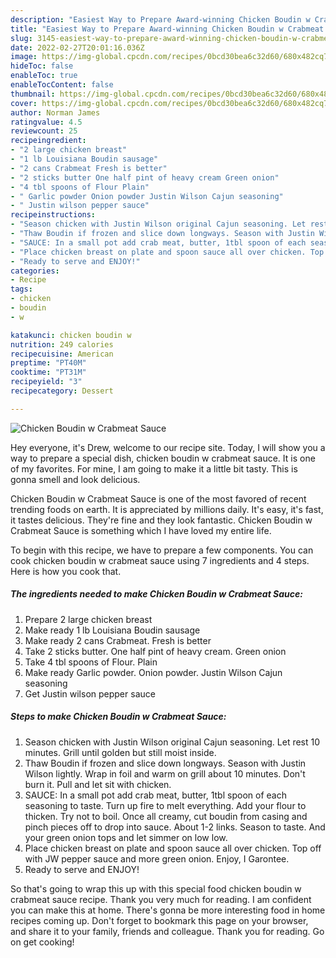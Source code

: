 ```yaml
---
description: "Easiest Way to Prepare Award-winning Chicken Boudin w Crabmeat Sauce"
title: "Easiest Way to Prepare Award-winning Chicken Boudin w Crabmeat Sauce"
slug: 3145-easiest-way-to-prepare-award-winning-chicken-boudin-w-crabmeat-sauce
date: 2022-02-27T20:01:16.036Z
image: https://img-global.cpcdn.com/recipes/0bcd30bea6c32d60/680x482cq70/chicken-boudin-w-crabmeat-sauce-recipe-main-photo.jpg
hideToc: false
enableToc: true
enableTocContent: false
thumbnail: https://img-global.cpcdn.com/recipes/0bcd30bea6c32d60/680x482cq70/chicken-boudin-w-crabmeat-sauce-recipe-main-photo.jpg
cover: https://img-global.cpcdn.com/recipes/0bcd30bea6c32d60/680x482cq70/chicken-boudin-w-crabmeat-sauce-recipe-main-photo.jpg
author: Norman James
ratingvalue: 4.5
reviewcount: 25
recipeingredient:
- "2 large chicken breast"
- "1 lb Louisiana Boudin sausage"
- "2 cans Crabmeat Fresh is better"
- "2 sticks butter One half pint of heavy cream Green onion"
- "4 tbl spoons of Flour Plain"
- " Garlic powder Onion powder Justin Wilson Cajun seasoning"
- " Justin wilson pepper sauce"
recipeinstructions:
- "Season chicken with Justin Wilson original Cajun seasoning. Let rest 10 minutes. Grill until golden but still moist inside."
- "Thaw Boudin if frozen and slice down longways. Season with Justin Wilson lightly.  Wrap in foil and warm on grill about 10 minutes. Don&#39;t burn it. Pull and let sit with chicken."
- "SAUCE: In a small pot add crab meat, butter, 1tbl spoon of each seasoning to taste. Turn up fire to melt everything. Add your flour to thicken. Try not to boil. Once all creamy, cut boudin from casing and pinch pieces off to drop into sauce. About 1-2 links. Season to taste. And your green onion tops and let simmer on low low."
- "Place chicken breast on plate and spoon sauce all over chicken. Top off with JW pepper sauce and more green onion. Enjoy, I Garontee."
- "Ready to serve and ENJOY!"
categories:
- Recipe
tags:
- chicken
- boudin
- w

katakunci: chicken boudin w 
nutrition: 249 calories
recipecuisine: American
preptime: "PT40M"
cooktime: "PT31M"
recipeyield: "3"
recipecategory: Dessert

---
```



![Chicken Boudin w Crabmeat Sauce](https://img-global.cpcdn.com/recipes/0bcd30bea6c32d60/680x482cq70/chicken-boudin-w-crabmeat-sauce-recipe-main-photo.jpg)

Hey everyone, it's Drew, welcome to our recipe site. Today, I will show you a way to prepare a special dish, chicken boudin w crabmeat sauce. It is one of my favorites. For mine, I am going to make it a little bit tasty. This is gonna smell and look delicious.

Chicken Boudin w Crabmeat Sauce is one of the most favored of recent trending foods on earth. It is appreciated by millions daily. It's easy, it's fast, it tastes delicious. They're fine and they look fantastic. Chicken Boudin w Crabmeat Sauce is something which I have loved my entire life.




To begin with this recipe, we have to prepare a few components. You can cook chicken boudin w crabmeat sauce using 7 ingredients and 4 steps. Here is how you cook that.

<!--inarticleads1-->

##### The ingredients needed to make Chicken Boudin w Crabmeat Sauce:

1. Prepare 2 large chicken breast
1. Make ready 1 lb Louisiana Boudin sausage
1. Make ready 2 cans Crabmeat. Fresh is better
1. Take 2 sticks butter. One half pint of heavy cream. Green onion
1. Take 4 tbl spoons of Flour. Plain
1. Make ready  Garlic powder. Onion powder. Justin Wilson Cajun seasoning
1. Get  Justin wilson pepper sauce




<!--inarticleads2-->

##### Steps to make Chicken Boudin w Crabmeat Sauce:

1. Season chicken with Justin Wilson original Cajun seasoning. Let rest 10 minutes. Grill until golden but still moist inside.
1. Thaw Boudin if frozen and slice down longways. Season with Justin Wilson lightly.  Wrap in foil and warm on grill about 10 minutes. Don&#39;t burn it. Pull and let sit with chicken.
1. SAUCE: In a small pot add crab meat, butter, 1tbl spoon of each seasoning to taste. Turn up fire to melt everything. Add your flour to thicken. Try not to boil. Once all creamy, cut boudin from casing and pinch pieces off to drop into sauce. About 1-2 links. Season to taste. And your green onion tops and let simmer on low low.
1. Place chicken breast on plate and spoon sauce all over chicken. Top off with JW pepper sauce and more green onion. Enjoy, I Garontee.
1. Ready to serve and ENJOY!



So that's going to wrap this up with this special food chicken boudin w crabmeat sauce recipe. Thank you very much for reading. I am confident you can make this at home. There's gonna be more interesting food in home recipes coming up. Don't forget to bookmark this page on your browser, and share it to your family, friends and colleague. Thank you for reading. Go on get cooking!
